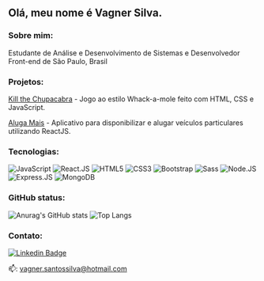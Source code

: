 ## Olá, meu nome é Vagner Silva.


### Sobre mim:
Estudante de Análise e Desenvolvimento de Sistemas e Desenvolvedor Front-end de São Paulo, Brasil

### Projetos:

[Kill the Chupacabra](https://github.com/vagnerassilva/project-kill-the-chupacabra-js-game) - Jogo ao estilo Whack-a-mole feito com HTML, CSS e JavaScript.

[Aluga Mais](https://github.com/vagnerassilva/aluga-mais-2/tree/vagner) - Aplicativo para disponibilizar e alugar veículos particulares utilizando ReactJS.

### Tecnologias:

![JavaScript](https://img.shields.io/badge/JavaScript-F7DF1E?style=for-the-badge&logo=javascript&logoColor=black)
![React.JS](https://img.shields.io/badge/React-20232A?style=for-the-badge&logo=react&logoColor=61DAFB)
![HTML5](https://img.shields.io/badge/HTML5-E34F26?style=for-the-badge&logo=html5&logoColor=white)
![CSS3](https://img.shields.io/badge/CSS3-1572B6?style=for-the-badge&logo=css3&logoColor=white)
![Bootstrap](https://img.shields.io/badge/Bootstrap-563D7C?style=for-the-badge&logo=bootstrap&logoColor=white)
![Sass](https://img.shields.io/badge/Sass-CC6699?style=for-the-badge&logo=sass&logoColor=white)
![Node.JS](https://img.shields.io/badge/Node.js-339933?style=for-the-badge&logo=nodedotjs&logoColor=white)
![Express.JS](https://img.shields.io/badge/Express.js-000000?style=for-the-badge&logo=express&logoColor=white)
![MongoDB](https://img.shields.io/badge/MongoDB-4EA94B?style=for-the-badge&logo=mongodb&logoColor=white)

### GitHub status: 

![Anurag's GitHub stats](https://github-readme-stats.vercel.app/api?username=vagnerassilva&hide=stars,issues)
![Top Langs](https://github-readme-stats.vercel.app/api/top-langs/?username=vagnerassilva&layout=compact)

### Contato:

[![Linkedin Badge](https://img.shields.io/badge/LinkedIn-0077B5?style=for-the-badge&logo=linkedin&logoColor=white)](https://www.linkedin.com/in/vagnerassilva/)

📫: vagner.santossilva@hotmail.com
